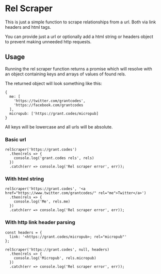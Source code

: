 # Rel Scraper

This is just a simple function to scrape relationships from a url. Both via link headers and html tags.

You can provide just a url or optionally add a html string or headers object to prevent making unneeded http requests.

## Usage

Running the rel scraper function returns a promise which will resolve with an object containing keys and arrays of values of found rels.

The returned object will look something like this:

```
{
  me: [
    'https://twitter.com/grantcodes',
    'https://facebook.com/grantcodes
  ],
  micropub: ['https://grant.codes/micropub]
}
```

All keys will be lowercase and all urls will be absolute.

### Basic url

```
relScraper('https://grant.codes')
  .then(rels => {
    console.log('grant.codes rels', rels)
  })
  .catch(err => console.log('Rel scraper error', err));
```

### With html string

```
relScraper('https://grant.codes', '<a href="https://www.twitter.com/grantcodes/" rel="me">Twitter</a>')
  .then(rels => {
    console.log('Me', rels.me)
  })
  .catch(err => console.log('Rel scraper error', err));
```

### With http link header parsing

```
const headers = {
  link: '<https://grant.codes/micropub>; rel="micropub"'
};

relScraper('https://grant.codes', null, headers)
  .then(rels => {
    console.log('Micropub', rels.micropub)
  })
  .catch(err => console.log('Rel scraper error', err));
```
